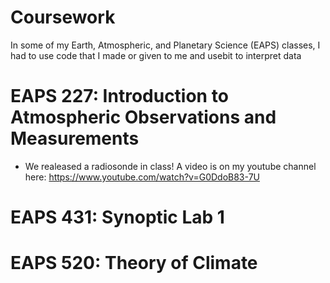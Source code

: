 # Coursework
In some of my Earth, Atmospheric, and Planetary Science (EAPS) classes, I had to use code that I made or given to me and usebit to interpret data

# EAPS 227: Introduction to Atmospheric Observations and Measurements
+ We realeased a radiosonde in class! A video is on my youtube channel here: https://www.youtube.com/watch?v=G0DdoB83-7U

# EAPS 431: Synoptic Lab 1

# EAPS 520: Theory of Climate
